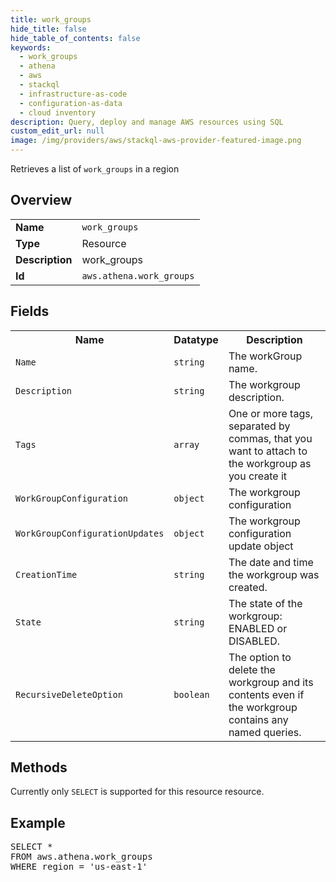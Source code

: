 ```yaml
---
title: work_groups
hide_title: false
hide_table_of_contents: false
keywords:
  - work_groups
  - athena
  - aws
  - stackql
  - infrastructure-as-code
  - configuration-as-data
  - cloud inventory
description: Query, deploy and manage AWS resources using SQL
custom_edit_url: null
image: /img/providers/aws/stackql-aws-provider-featured-image.png
---
```

Retrieves a list of <code>work_groups</code> in a region

## Overview
<table><tbody>
<tr><td><b>Name</b></td><td><code>work_groups</code></td></tr>
<tr><td><b>Type</b></td><td>Resource</td></tr>
<tr><td><b>Description</b></td><td>work_groups</td></tr>
<tr><td><b>Id</b></td><td><code>aws.athena.work_groups</code></td></tr>
</tbody></table>

## Fields
<table><tbody>
<tr><th>Name</th><th>Datatype</th><th>Description</th></tr>
<tr><td><code>Name</code></td><td><code>string</code></td><td>The workGroup name.</td></tr>
<tr><td><code>Description</code></td><td><code>string</code></td><td>The workgroup description.</td></tr>
<tr><td><code>Tags</code></td><td><code>array</code></td><td>One or more tags, separated by commas, that you want to attach to the workgroup as you create it</td></tr>
<tr><td><code>WorkGroupConfiguration</code></td><td><code>object</code></td><td>The workgroup configuration</td></tr>
<tr><td><code>WorkGroupConfigurationUpdates</code></td><td><code>object</code></td><td>The workgroup configuration update object</td></tr>
<tr><td><code>CreationTime</code></td><td><code>string</code></td><td>The date and time the workgroup was created.</td></tr>
<tr><td><code>State</code></td><td><code>string</code></td><td>The state of the workgroup: ENABLED or DISABLED.</td></tr>
<tr><td><code>RecursiveDeleteOption</code></td><td><code>boolean</code></td><td>The option to delete the workgroup and its contents even if the workgroup contains any named queries.</td></tr>

</tbody></table>

## Methods
Currently only <code>SELECT</code> is supported for this resource resource.

## Example
<pre>
SELECT *<br/>FROM aws.athena.work_groups<br/>WHERE region = 'us-east-1'
</pre>
